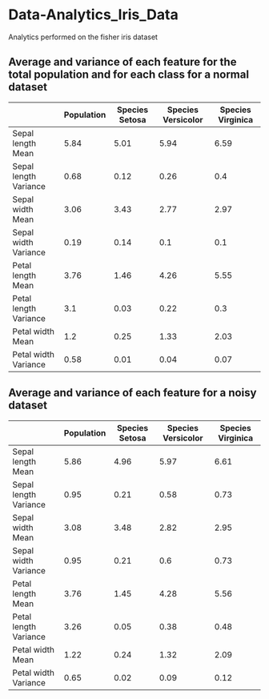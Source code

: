 # Data-Analytics_Iris_Data
Analytics performed on the fisher iris dataset


## Average and variance of each feature for the total population and for each class for a normal dataset

|  | Population |  Species Setosa |  Species Versicolor  |  Species Virginica  |
|-----|-----|---|---|---|
|  Sepal length Mean   | 5.84  |   5.01  |  5.94 |  6.59 |
|  Sepal length Variance   |  0.68 |  0.12   |  0.26 | 0.4  |
|  Sepal width Mean  |  3.06   |  3.43 | 2.77  | 2.97  |
|  Sepal width Variance  |  0.19   |  0.14 |  0.1 |  0.1 |
|  Petal length Mean  |   3.76  | 1.46  |  4.26 |  5.55 |
|  Petal length Variance  |  3.1   | 0.03  | 0.22  |  0.3 |
|  Petal width Mean  |   1.2  | 0.25  |  1.33 |  2.03 |
|  Petal width Variance  |  0.58   | 0.01  | 0.04  |  0.07 |

## Average and variance of each feature for a noisy dataset

|  | Population |  Species Setosa |  Species Versicolor  |  Species Virginica  |
|-----|-----|---|---|---|
|  Sepal length Mean   | 5.86  |   4.96|  5.97 |  6.61 |
|  Sepal length Variance   |  0.95 |  0.21   |  0.58 | 0.73  |
|  Sepal width Mean  |  3.08   |  3.48 | 2.82  | 2.95  |
|  Sepal width Variance  |  0.95   |  0.21 |  0.6 |  0.73 |
|  Petal length Mean  |   3.76  | 1.45  |  4.28 |  5.56 |
|  Petal length Variance  |  3.26   | 0.05  | 0.38  |  0.48 |
|  Petal width Mean  |   1.22  | 0.24  |  1.32 |  2.09 |
|  Petal width Variance  |  0.65   | 0.02  | 0.09  |  0.12 |



